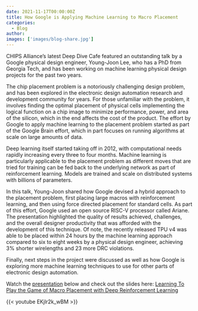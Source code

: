 ```yaml
---
date: 2021-11-17T00:00:00Z
title: How Google is Applying Machine Learning to Macro Placement 
categories:
  - Blog
author: 
images: ['images/blog-share.jpg']
---
```


CHIPS Alliance’s latest Deep Dive Cafe featured an outstanding talk by a Google physical design engineer, Young-Joon Lee, who has a PhD from Georgia Tech, and has been working on machine learning physical design projects for the past two years. 

The chip placement problem is a notoriously challenging design problem, and has been explored in the electronic design automation research and development community for years. For those unfamiliar with the problem, it involves finding the optimal placement of physical cells implementing the logical function on a chip image to minimize performance, power, and area of the silicon, which in the end affects the cost of the product. The effort by Google to apply machine learning to the placement problem started as part of the Google Brain effort, which in part focuses on running algorithms at scale on large amounts of data.

Deep learning itself started taking off in 2012, with computational needs rapidly increasing every three to four  months. Machine learning is particularly applicable to the placement problem as different moves that are tried for training can be fed back to the underlying network as part of reinforcement learning. Models are trained and scale on distributed systems with billions of parameters. 

In this talk, Young-Joon shared how Google devised a hybrid approach to the placement problem, first placing large macros with reinforcement learning, and then using force directed placement for standard cells. As part of this effort, Google used an open source RISC-V processor called Ariane. The presentation highlighted the quality of results achieved, challenges, and the overall designer productivity that was afforded with the development of this technique. Of note, the recently released TPU v4 was able to be placed within 24 hours by the machine learning approach compared to six to eight  weeks by a physical design engineer, achieving 3% shorter wirelengths and 23 more DRC violations. 

Finally, next steps in the project were discussed as well as how Google is exploring more machine learning techniques to use for other parts of electronic design automation. 

Watch the [presentation](https://www.youtube.com/watch?v=EKjlr2k_wBM&) below and check out the slides here: [Learning To Play the Game of Macro Placement with Deep Reinforcement Learning](https://chipsalliance.org/wp-content/uploads/sites/83/2021/11/CHIPS-Alliance-Deep-Dive-Cafe-Talks-Nov-2021-Young-Joon-Lee.pdf)

{{< youtube EKjlr2k_wBM >}}